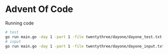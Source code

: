 # Advent Of Code

Running code
```sh
# test
go run main.go -day 1 -part 1 -file twentythree/dayone/dayone_test.txt
# input
go run main.go -day 1 -part 1 -file twentythree/dayone/dayone_input.txt
```